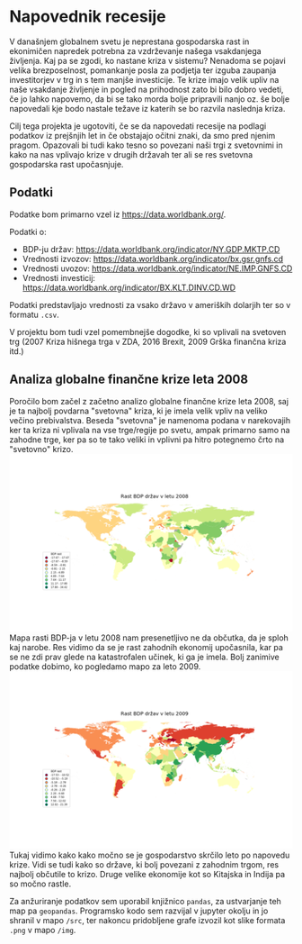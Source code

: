 # Napovednik recesije
V današnjem globalnem svetu je neprestana gospodarska rast in ekonimičen napredek potrebna za vzdrževanje našega vsakdanjega
življenja. Kaj pa se zgodi, ko nastane kriza v sistemu? Nenadoma se pojavi velika brezposelnost, pomankanje posla za podjetja
ter izguba zaupanja investitorjev v trg in s tem manjše investicije. Te krize imajo velik upliv na naše vsakdanje življenje in
pogled na prihodnost zato bi bilo dobro vedeti, če jo lahko napovemo, da bi se tako morda bolje pripravili nanjo oz. še bolje
napovedali kje bodo nastale težave iz katerih se bo razvila naslednja kriza.

Cilj tega projekta je ugotoviti, če se da napovedati recesije na podlagi podatkov iz prejšnjih let in če obstajajo očitni
znaki, da smo pred njenim pragom. Opazovali bi tudi kako tesno so povezani naši trgi z svetovnimi in kako na nas vplivajo krize
v drugih državah ter ali se res svetovna gospodarska rast upočasnjuje.

## Podatki
Podatke bom primarno vzel iz https://data.worldbank.org/.

Podatki o:
* BDP-ju držav: https://data.worldbank.org/indicator/NY.GDP.MKTP.CD
* Vrednosti izvozov: https://data.worldbank.org/indicator/bx.gsr.gnfs.cd
* Vrednosti uvozov: https://data.worldbank.org/indicator/NE.IMP.GNFS.CD
* Vrednosti investicij: https://data.worldbank.org/indicator/BX.KLT.DINV.CD.WD

Podatki predstavljajo vrednosti za vsako državo v ameriških dolarjih ter so v formatu `.csv`.

V projektu bom tudi vzel pomembnejše dogodke, ki so vplivali na svetoven trg (2007 Kriza hišnega trga v ZDA, 2016 Brexit, 2009 Grška finančna kriza itd.)

## Analiza globalne finančne krize leta 2008

Poročilo bom začel z začetno analizo globalne finančne krize leta 2008, saj je ta najbolj povdarna "svetovna" kriza, ki je imela velik vpliv na veliko večino prebivalstva. Beseda "svetovna" je namenoma podana v narekovajih ker ta kriza ni vplivala na vse trge/regije po svetu, ampak primarno samo na zahodne trge, ker pa so te tako veliki in vplivni pa hitro potegnemo črto na "svetovno" krizo.
![Map of country GDP growth in 2008](https://github.com/db8349/PR19DB/blob/master/img/country_growth_gdp_2008.png)
Mapa rasti BDP-ja v letu 2008 nam presenetljivo ne da občutka, da je sploh kaj narobe. Res vidimo da se je rast zahodnih ekonomij upočasnila, kar pa se ne zdi prav glede na katastrofalen učinek, ki ga je imela. Bolj zanimive podatke dobimo, ko pogledamo mapo za leto 2009.
![Map of country GDP growth in 2009](https://github.com/db8349/PR19DB/blob/master/img/country_growth_gdp_2009.png)
Tukaj vidimo kako kako močno se je gospodarstvo skrčilo leto po napovedu krize. Vidi se tudi kako so države, ki bolj povezani z zahodnim trgom, res najbolj občutile to krizo. Druge velike ekonomije kot so Kitajska in Indija pa  so močno rastle.

Za anžuriranje podatkov sem uporabil knjižnico `pandas`, za ustvarjanje teh map pa `geopandas`. Programsko kodo sem razvijal v jupyter okolju in jo shranil v mapo `/src`, ter nakoncu pridobljene grafe izvozil kot slike formata `.png` v mapo `/img`.
